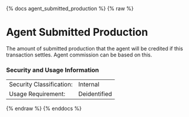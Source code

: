 {% docs agent_submitted_production %}
{% raw %}

# Agent Submitted Production
The amount of submitted production that the agent will be credited if this transaction settles.  Agent commission can be based on this.


### Security and Usage Information
|     |     |
| --- | --- |
|Security Classification:  |Internal|
|Usage Requirement:        |Deidentified|

{% endraw %}
{% enddocs %}
